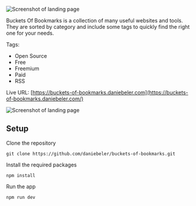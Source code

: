 ![Screenshot of landing page](https://github.com/daniebeler/buckets-of-bookmarks/blob/3f44715791a149bf7b4f6321ab2cac99a2d619de/readme-images/screenshot_home.png)

Buckets Of Bookmarks is a collection of many useful websites and tools. They are sorted by category and include some tags to quickly find the right one for your needs.

Tags:
- Open Source
- Free
- Freemium
- Paid
- RSS

Live URL: [https://buckets-of-bookmarks.daniebeler.com](https://buckets-of-bookmarks.daniebeler.com/)

![Screenshot of landing page](https://github.com/daniebeler/buckets-of-bookmarks/blob/3f44715791a149bf7b4f6321ab2cac99a2d619de/readme-images/screenshot_icons.png)

## Setup

Clone the repository

```
git clone https://github.com/daniebeler/buckets-of-bookmarks.git
```

Install the required packages

```
npm install
```

Run the app

```
npm run dev
```
